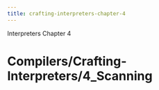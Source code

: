 ```yaml
---
title: crafting-interpreters-chapter-4
---
```


Interpreters Chapter 4

# Compilers/Crafting-Interpreters/4_Scanning
